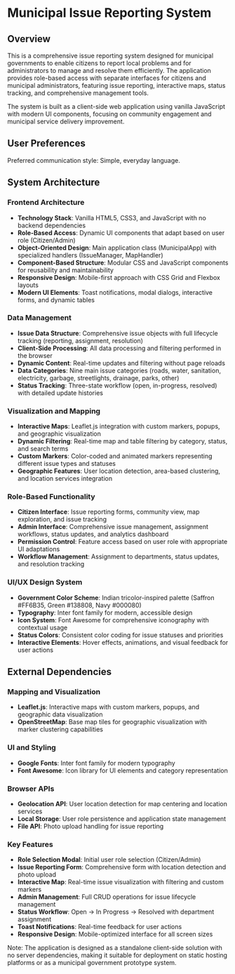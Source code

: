 # Municipal Issue Reporting System

## Overview

This is a comprehensive issue reporting system designed for municipal governments to enable citizens to report local problems and for administrators to manage and resolve them efficiently. The application provides role-based access with separate interfaces for citizens and municipal administrators, featuring issue reporting, interactive maps, status tracking, and comprehensive management tools.

The system is built as a client-side web application using vanilla JavaScript with modern UI components, focusing on community engagement and municipal service delivery improvement.

## User Preferences

Preferred communication style: Simple, everyday language.

## System Architecture

### Frontend Architecture
- **Technology Stack**: Vanilla HTML5, CSS3, and JavaScript with no backend dependencies
- **Role-Based Access**: Dynamic UI components that adapt based on user role (Citizen/Admin)
- **Object-Oriented Design**: Main application class (MunicipalApp) with specialized handlers (IssueManager, MapHandler)
- **Component-Based Structure**: Modular CSS and JavaScript components for reusability and maintainability
- **Responsive Design**: Mobile-first approach with CSS Grid and Flexbox layouts
- **Modern UI Elements**: Toast notifications, modal dialogs, interactive forms, and dynamic tables

### Data Management
- **Issue Data Structure**: Comprehensive issue objects with full lifecycle tracking (reporting, assignment, resolution)
- **Client-Side Processing**: All data processing and filtering performed in the browser
- **Dynamic Content**: Real-time updates and filtering without page reloads
- **Data Categories**: Nine main issue categories (roads, water, sanitation, electricity, garbage, streetlights, drainage, parks, other)
- **Status Tracking**: Three-state workflow (open, in-progress, resolved) with detailed update histories

### Visualization and Mapping
- **Interactive Maps**: Leaflet.js integration with custom markers, popups, and geographic visualization
- **Dynamic Filtering**: Real-time map and table filtering by category, status, and search terms
- **Custom Markers**: Color-coded and animated markers representing different issue types and statuses
- **Geographic Features**: User location detection, area-based clustering, and location services integration

### Role-Based Functionality
- **Citizen Interface**: Issue reporting forms, community view, map exploration, and issue tracking
- **Admin Interface**: Comprehensive issue management, assignment workflows, status updates, and analytics dashboard
- **Permission Control**: Feature access based on user role with appropriate UI adaptations
- **Workflow Management**: Assignment to departments, status updates, and resolution tracking

### UI/UX Design System
- **Government Color Scheme**: Indian tricolor-inspired palette (Saffron #FF6B35, Green #138808, Navy #000080)
- **Typography**: Inter font family for modern, accessible design
- **Icon System**: Font Awesome for comprehensive iconography with contextual usage
- **Status Colors**: Consistent color coding for issue statuses and priorities
- **Interactive Elements**: Hover effects, animations, and visual feedback for user actions

## External Dependencies

### Mapping and Visualization
- **Leaflet.js**: Interactive maps with custom markers, popups, and geographic data visualization
- **OpenStreetMap**: Base map tiles for geographic visualization with marker clustering capabilities

### UI and Styling
- **Google Fonts**: Inter font family for modern typography
- **Font Awesome**: Icon library for UI elements and category representation

### Browser APIs
- **Geolocation API**: User location detection for map centering and location services
- **Local Storage**: User role persistence and application state management
- **File API**: Photo upload handling for issue reporting

### Key Features
- **Role Selection Modal**: Initial user role selection (Citizen/Admin)
- **Issue Reporting Form**: Comprehensive form with location detection and photo upload
- **Interactive Map**: Real-time issue visualization with filtering and custom markers
- **Admin Management**: Full CRUD operations for issue lifecycle management
- **Status Workflow**: Open → In Progress → Resolved with department assignment
- **Toast Notifications**: Real-time feedback for user actions
- **Responsive Design**: Mobile-optimized interface for all screen sizes

Note: The application is designed as a standalone client-side solution with no server dependencies, making it suitable for deployment on static hosting platforms or as a municipal government prototype system.